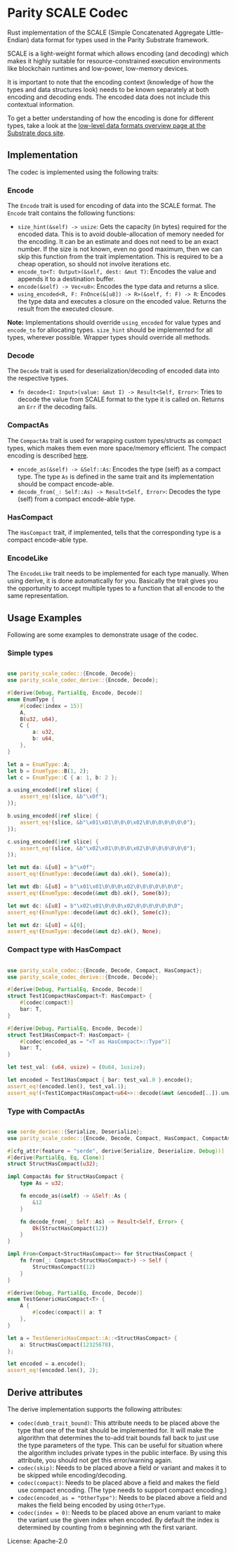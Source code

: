 # Parity SCALE Codec

Rust implementation of the SCALE (Simple Concatenated Aggregate Little-Endian) data format
for types used in the Parity Substrate framework.

SCALE is a light-weight format which allows encoding (and decoding) which makes it highly
suitable for resource-constrained execution environments like blockchain runtimes and low-power,
low-memory devices.

It is important to note that the encoding context (knowledge of how the types and data structures look)
needs to be known separately at both encoding and decoding ends.
The encoded data does not include this contextual information.

To get a better understanding of how the encoding is done for different types,
take a look at the
[low-level data formats overview page at the Substrate docs site](https://substrate.dev/docs/en/knowledgebase/advanced/codec).

## Implementation

The codec is implemented using the following traits:

### Encode

The `Encode` trait is used for encoding of data into the SCALE format. The `Encode` trait contains the following functions:
* `size_hint(&self) -> usize`: Gets the capacity (in bytes) required for the encoded data.
This is to avoid double-allocation of memory needed for the encoding.
It can be an estimate and does not need to be an exact number.
If the size is not known, even no good maximum, then we can skip this function from the trait implementation.
This is required to be a cheap operation, so should not involve iterations etc.
* `encode_to<T: Output>(&self, dest: &mut T)`: Encodes the value and appends it to a destination buffer.
* `encode(&self) -> Vec<u8>`: Encodes the type data and returns a slice.
* `using_encoded<R, F: FnOnce(&[u8]) -> R>(&self, f: F) -> R`: Encodes the type data and executes a closure on the encoded value.
Returns the result from the executed closure.

**Note:** Implementations should override `using_encoded` for value types and `encode_to` for allocating types.
`size_hint` should be implemented for all types, wherever possible. Wrapper types should override all methods.

### Decode

The `Decode` trait is used for deserialization/decoding of encoded data into the respective types.

* `fn decode<I: Input>(value: &mut I) -> Result<Self, Error>`: Tries to decode the value from SCALE format to the type it is called on.
Returns an `Err` if the decoding fails.

### CompactAs

The `CompactAs` trait is used for wrapping custom types/structs as compact types, which makes them even more space/memory efficient.
The compact encoding is described [here](https://substrate.dev/docs/en/knowledgebase/advanced/codec#compactgeneral-integers).

* `encode_as(&self) -> &Self::As`: Encodes the type (self) as a compact type.
The type `As` is defined in the same trait and its implementation should be compact encode-able.
* `decode_from(_: Self::As) -> Result<Self, Error>`: Decodes the type (self) from a compact encode-able type.

### HasCompact

The `HasCompact` trait, if implemented, tells that the corresponding type is a compact encode-able type.

### EncodeLike

The `EncodeLike` trait needs to be implemented for each type manually. When using derive, it is
done automatically for you. Basically the trait gives you the opportunity to accept multiple types
to a function that all encode to the same representation.

## Usage Examples

Following are some examples to demonstrate usage of the codec.

### Simple types

```rust

use parity_scale_codec::{Encode, Decode};
use parity_scale_codec_derive::{Encode, Decode};

#[derive(Debug, PartialEq, Encode, Decode)]
enum EnumType {
	#[codec(index = 15)]
	A,
	B(u32, u64),
	C {
		a: u32,
		b: u64,
	},
}

let a = EnumType::A;
let b = EnumType::B(1, 2);
let c = EnumType::C { a: 1, b: 2 };

a.using_encoded(|ref slice| {
    assert_eq!(slice, &b"\x0f");
});

b.using_encoded(|ref slice| {
    assert_eq!(slice, &b"\x01\x01\0\0\0\x02\0\0\0\0\0\0\0");
});

c.using_encoded(|ref slice| {
    assert_eq!(slice, &b"\x02\x01\0\0\0\x02\0\0\0\0\0\0\0");
});

let mut da: &[u8] = b"\x0f";
assert_eq!(EnumType::decode(&mut da).ok(), Some(a));

let mut db: &[u8] = b"\x01\x01\0\0\0\x02\0\0\0\0\0\0\0";
assert_eq!(EnumType::decode(&mut db).ok(), Some(b));

let mut dc: &[u8] = b"\x02\x01\0\0\0\x02\0\0\0\0\0\0\0";
assert_eq!(EnumType::decode(&mut dc).ok(), Some(c));

let mut dz: &[u8] = &[0];
assert_eq!(EnumType::decode(&mut dz).ok(), None);

```

### Compact type with HasCompact

```rust

use parity_scale_codec::{Encode, Decode, Compact, HasCompact};
use parity_scale_codec_derive::{Encode, Decode};

#[derive(Debug, PartialEq, Encode, Decode)]
struct Test1CompactHasCompact<T: HasCompact> {
    #[codec(compact)]
    bar: T,
}

#[derive(Debug, PartialEq, Encode, Decode)]
struct Test1HasCompact<T: HasCompact> {
    #[codec(encoded_as = "<T as HasCompact>::Type")]
    bar: T,
}

let test_val: (u64, usize) = (0u64, 1usize);

let encoded = Test1HasCompact { bar: test_val.0 }.encode();
assert_eq!(encoded.len(), test_val.1);
assert_eq!(<Test1CompactHasCompact<u64>>::decode(&mut &encoded[..]).unwrap().bar, test_val.0);

```
### Type with CompactAs

```rust

use serde_derive::{Serialize, Deserialize};
use parity_scale_codec::{Encode, Decode, Compact, HasCompact, CompactAs, Error};

#[cfg_attr(feature = "serde", derive(Serialize, Deserialize, Debug))]
#[derive(PartialEq, Eq, Clone)]
struct StructHasCompact(u32);

impl CompactAs for StructHasCompact {
    type As = u32;

    fn encode_as(&self) -> &Self::As {
        &12
    }

    fn decode_from(_: Self::As) -> Result<Self, Error> {
        Ok(StructHasCompact(12))
    }
}

impl From<Compact<StructHasCompact>> for StructHasCompact {
    fn from(_: Compact<StructHasCompact>) -> Self {
        StructHasCompact(12)
    }
}

#[derive(Debug, PartialEq, Encode, Decode)]
enum TestGenericHasCompact<T> {
    A {
        #[codec(compact)] a: T
    },
}

let a = TestGenericHasCompact::A::<StructHasCompact> {
    a: StructHasCompact(12325678),
};

let encoded = a.encode();
assert_eq!(encoded.len(), 2);

```

## Derive attributes

The derive implementation supports the following attributes:
- `codec(dumb_trait_bound)`: This attribute needs to be placed above the type that one of the trait
  should be implemented for. It will make the algorithm that determines the to-add trait bounds
  fall back to just use the type parameters of the type. This can be useful for situation where
  the algorithm includes private types in the public interface. By using this attribute, you should
  not get this error/warning again.
- `codec(skip)`: Needs to be placed above a field  or variant and makes it to be skipped while
  encoding/decoding.
- `codec(compact)`: Needs to be placed above a field and makes the field use compact encoding.
  (The type needs to support compact encoding.)
- `codec(encoded_as = "OtherType")`: Needs to be placed above a field and makes the field being encoded
  by using `OtherType`.
- `codec(index = 0)`: Needs to be placed above an enum variant to make the variant use the given
  index when encoded. By default the index is determined by counting from `0` beginning wth the
  first variant.


License: Apache-2.0
